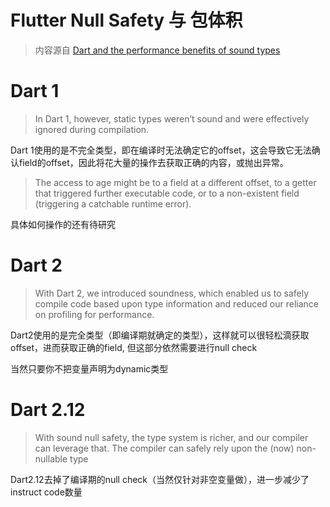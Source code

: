 # Flutter Null Safety 与 包体积

> 内容源自 [Dart and the performance benefits of sound types](https://medium.com/dartlang/dart-and-the-performance-benefits-of-sound-types-6ceedd5b6cdc)

# Dart 1

> In Dart 1, however, static types weren’t sound and were effectively ignored during compilation. 

Dart 1使用的是不完全类型，即在编译时无法确定它的offset，这会导致它无法确认field的offset，因此将花大量的操作去获取正确的内容，或抛出异常。

>The access to age might be to a field at a different offset, to a getter that triggered further executable code, or to a non-existent field (triggering a catchable runtime error).

具体如何操作的还有待研究

# Dart 2

> With Dart 2, we introduced soundness, which enabled us to safely compile code based upon type information and reduced our reliance on profiling for performance.

Dart2使用的是完全类型（即编译期就确定的类型），这样就可以很轻松滴获取offset，进而获取正确的field, 但这部分依然需要进行null check

当然只要你不把变量声明为dynamic类型

# Dart 2.12

> With sound null safety, the type system is richer, and our compiler can leverage that. The compiler can safely rely upon the (now) non-nullable type 

Dart2.12去掉了编译期的null check（当然仅针对非空变量做），进一步减少了instruct code数量